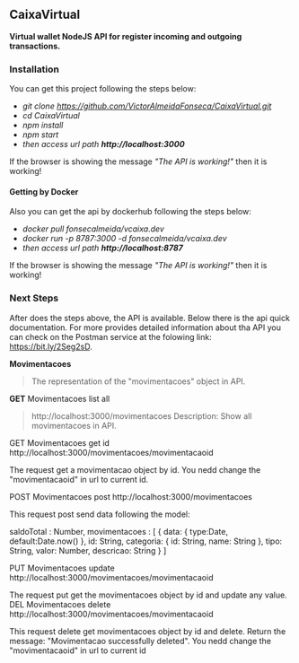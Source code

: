 ## CaixaVirtual

**Virtual wallet NodeJS API for register incoming and outgoing transactions.**

### Installation

You can get this project following the steps below:

- *git clone https://github.com/VictorAlmeidaFonseca/CaixaVirtual.git*
- *cd CaixaVirtual*
- *npm install*
- *npm start*
- *then access url path **http://localhost:3000***

If the browser is showing the message *"The API is working!"* then it is working!

#### Getting by Docker

Also you can get the api by dockerhub following the steps below:

- *docker pull fonsecalmeida/vcaixa.dev*
- *docker run -p 8787:3000 -d fonsecalmeida/vcaixa.dev*
- *then access url path **http://localhost:8787*** 

If the browser is showing the message *"The API is working!"* then it is working!


### Next Steps

After does the steps above, the API is available. Below there is the api quick documentation. For more provides detailed information about tha API you can check on the Postman service at the folowing link: https://bit.ly/2Seg2sD.

**Movimentacoes**
>The representation of the "movimentacoes" object in API.

**GET** Movimentacoes list all
> http://localhost:3000/movimentacoes
> Description: Show all movimentacoes in API.



GET Movimentacoes get id
http://localhost:3000/movimentacoes/movimentacaoid

The request get a movimentacao object by id. You nedd change the "movimentacaoid" in url to current id.

POST Movimentacoes post
http://localhost:3000/movimentacoes

This request post send data following the model:

saldoTotal : Number, movimentacoes : [ { data: { type:Date, default:Date.now() }, id: String, categoria: { id: String, name: String }, tipo: String, valor: Number, descricao: String } ]

PUT Movimentacoes update
http://localhost:3000/movimentacoes/movimentacaoid

The request put get the movimentacoes object by id and update any value.
DEL Movimentacoes delete
http://localhost:3000/movimentacoes/movimentacaoid

This request delete get movimentacoes object by id and delete. Return the message: "Movimentacao successfully deleted". You nedd change the "movimentacaoid" in url to current id


